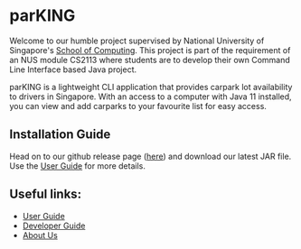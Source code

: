 # parKING

Welcome to our humble project supervised by National University of Singapore's [School of Computing](https://www.comp.nus.edu.sg/).
This project is part of the requirement of an NUS module CS2113 where students are to develop
their own Command Line Interface based Java project. 

parKING is a lightweight CLI application that provides carpark lot availability to drivers in Singapore.
With an access to a computer with Java 11 installed, you can view and add carparks to your favourite list
for easy access.

## Installation Guide
Head on to our github release page ([here](https://github.com/AY2223S1-CS2113-T17-4/tp/releases)) and download our
latest JAR file. Use the [User Guide](UserGuide.md) for more details.

## Useful links:
* [User Guide](UserGuide.md)
* [Developer Guide](DeveloperGuide.md)
* [About Us](AboutUs.md)
